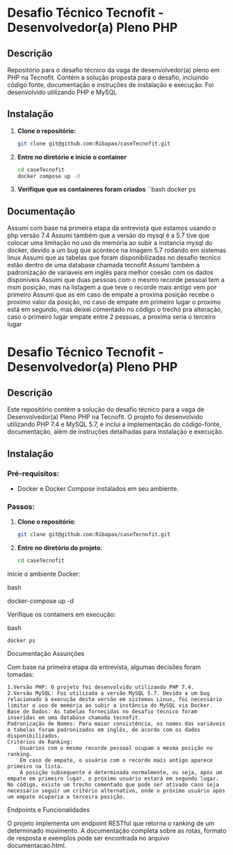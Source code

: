 # Desafio Técnico Tecnofit - Desenvolvedor(a) Pleno PHP

## Descrição
Repositório para o desafio técnico da vaga de desenvolvedor(a) pleno em PHP na Tecnofit. Contém a solução proposta para o desafio, incluindo código fonte, documentação e instruções de instalação e execução. Foi desenvolvido utilizando PHP e MySQL

## Instalação
1. **Clone o repositório:**
   ```bash
   git clone git@github.com:Ribapax/caseTecnofit.git
2. **Entre no diretório e inicie o container**
    ```bash
    cd caseTecnofit
    docker compose up -d
3. **Verifique que os containeres foram criados**
    ``bash
    docker ps


## Documentação

Assumi com base na primeira etapa da entrevista que estamos usando o php versão 7.4
Assumi também que a versão do mysql é a 5.7
tive que colocar uma limitação no uso de memória ao subir a instancia mysql do docker, devido a um bug que acontece na imagem 5.7 rodando em sistemas linux
Assumi que as tabelas que foram disponibilizadas no desafio tecnico estão dentro de uma database chamada tecnofit
Assumi também a padronização de variaveis em inglês para melhor coesão com os dados disponiveis
Assumi que duas pessoas com o mesmo recorde pessoal tem a msm posição, mas na listagem a que teve o recorde mais antigo vem por primeiro
Assumi que as em caso de empate a proxima posição recebe o proximo valor da posição, no caso de empate em primeiro lugar o proximo está em segundo, mas deixei comentado no código o trecho pra alteração, caso o primeiro lugar empate entre 2 pessoas, a proxima seria o terceiro lugar

# Desafio Técnico Tecnofit - Desenvolvedor(a) Pleno PHP
## Descrição

Este repositório contém a solução do desafio técnico para a vaga de Desenvolvedor(a) Pleno PHP na Tecnofit. O projeto foi desenvolvido utilizando PHP 7.4 e MySQL 5.7, e inclui a implementação do código-fonte, documentação, além de instruções detalhadas para instalação e execução.

## Instalação

### Pré-requisitos:
- Docker e Docker Compose instalados em seu ambiente.

### Passos:
1. **Clone o repositório**:
    ```bash
    git clone git@github.com:Ribapax/caseTecnofit.git

2. **Entre no diretório do projeto**:
    ```bash
    cd caseTecnofit

Inicie o ambiente Docker:

bash

docker-compose up -d

Verifique os containers em execução:

bash

    docker ps

Documentação
Assunções

Com base na primeira etapa da entrevista, algumas decisões foram tomadas:

    1.Versão PHP: O projeto foi desenvolvido utilizando PHP 7.4.
    2.Versão MySQL: Foi utilizada a versão MySQL 5.7. Devido a um bug relacionado à execução desta versão em sistemas Linux, foi necessário limitar o uso de memória ao subir a instância do MySQL via Docker.
    Base de Dados: As tabelas fornecidas no desafio técnico foram inseridas em uma database chamada tecnofit.
    Padronização de Nomes: Para maior consistência, os nomes das variáveis e tabelas foram padronizados em inglês, de acordo com os dados disponibilizados.
    Critérios de Ranking:
        Usuários com o mesmo recorde pessoal ocupam a mesma posição no ranking.
        Em caso de empate, o usuário com o recorde mais antigo aparece primeiro na lista.
        A posição subsequente é determinada normalmente, ou seja, após um empate em primeiro lugar, o próximo usuário estará em segundo lugar. No código, existe um trecho comentado que pode ser ativado caso seja necessário seguir um critério alternativo, onde o próximo usuário após um empate ocuparia a terceira posição.

Endpoints e Funcionalidades

O projeto implementa um endpoint RESTful que retorna o ranking de um determinado movimento. A documentação completa sobre as rotas, formato de resposta e exemplos pode ser encontrada no arquivo documentacao.html.